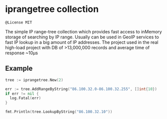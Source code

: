 # iprangetree collection

    @License MIT

The simple IP range-tree collection which provides fast access to inMemory storage of searching by IP range.
Usually can be used in GeoIP services to fast IP lookup in a big amount of IP addresses.
The project used in the real high-load project with DB of >13,000,000 records and average time of response ~10µs

## Example

```go
tree := iprangetree.New(2)

err := tree.AddRangeByString("86.100.32.0-86.100.32.255", []int{10})
if err != nil {
  log.Fatal(err)
}

fmt.Println(tree.LookupByString("86.100.32.10"))
```
